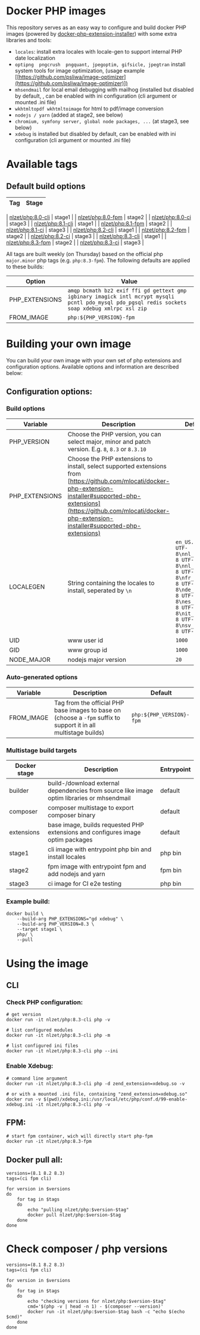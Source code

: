 # Docker PHP images
This repository serves as an easy way to configure and build docker PHP images (powered by [docker-php-extension-installer]([https://github.com/mlocati/docker-php-extension-installer](https://github.com/mlocati/docker-php-extension-installer))) with some extra libraries and tools:
* `locales`: install extra locales with locale-gen to support internal PHP date localization
* `optipng  pngcrush  pngquant, jpegoptim, gifsicle, jpegtran` install system tools for image optimization, (usage example [[https://github.com/psliwa/image-optimizer](https://github.com/psliwa/image-optimizer)])
* `mhsendmail` for local email debugging with mailhog (installed but disabled by default, , can be enabled with ini configuration (cli argument or mounted .ini file)
* `wkhtmltopdf wkhtmltoimage` for html to pdf/image conversion
* `nodejs / yarn` (added at stage2, see below)
* `chromium, symfony server, global node packages, ...` (at stage3, see below)
* `xdebug` is installed but disabled by default, can be enabled with ini configuration (cli argument or mounted .ini file)

# Available tags

## Default build options

| Tag                                                          | Stage |
|--------------------------------------------------------------|--|

| [nlzet/php:8.0-cli](https://hub.docker.com/r/nlzet/php/tags) | stage1 |
| [nlzet/php:8.0-fpm](https://hub.docker.com/r/nlzet/php/tags) | stage2 |
| [nlzet/php:8.0-ci](https://hub.docker.com/r/nlzet/php/tags)  | stage3 |
| [nlzet/php:8.1-cli](https://hub.docker.com/r/nlzet/php/tags) | stage1 |
| [nlzet/php:8.1-fpm](https://hub.docker.com/r/nlzet/php/tags) | stage2 |
| [nlzet/php:8.1-ci](https://hub.docker.com/r/nlzet/php/tags)  | stage3 |
| [nlzet/php:8.2-cli](https://hub.docker.com/r/nlzet/php/tags) | stage1 |
| [nlzet/php:8.2-fpm](https://hub.docker.com/r/nlzet/php/tags) | stage2 |
| [nlzet/php:8.2-ci](https://hub.docker.com/r/nlzet/php/tags)  | stage3 |
| [nlzet/php:8.3-cli](https://hub.docker.com/r/nlzet/php/tags) | stage1 |
| [nlzet/php:8.3-fpm](https://hub.docker.com/r/nlzet/php/tags) | stage2 |
| [nlzet/php:8.3-ci](https://hub.docker.com/r/nlzet/php/tags)  | stage3 |

All tags are built weekly (on Thursday) based on the official php `major.minor` php tags (e.g. `php:8.3-fpm`). The following defaults are applied to these builds:

| Option | Value                                                                                                                                            |
|--|--------------------------------------------------------------------------------------------------------------------------------------------------|
| PHP_EXTENSIONS | `amqp bcmath bz2 exif ffi gd gettext gmp igbinary imagick intl mcrypt mysqli pcntl pdo_mysql pdo_pgsql redis sockets soap xdebug xmlrpc xsl zip` |
| FROM_IMAGE | `php:${PHP_VERSION}-fpm`                                                                                                                         |
  
# Building your own image  

You can build your own image with your own set of php extensions and configuration options.
Available options and information are described below:

## Configuration options:  
  
### Build options

| Variable | Description                                                                                                                                                                                                                                     | Default                                                                                                                                                  | 
|--|-------------------------------------------------------------------------------------------------------------------------------------------------------------------------------------------------------------------------------------------------|----------------------------------------------------------------------------------------------------------------------------------------------------------|
|PHP_VERSION| Choose the PHP version, you can select major, minor and patch version. E.g. `8`, `8.3` or `8.3.10`                                                                                                                                              |                                                                                                                                                          |
|PHP_EXTENSIONS| Choose the PHP extensions to install, select supported extensions from [https://github.com/mlocati/docker-php-extension-installer#supported-php-extensions](https://github.com/mlocati/docker-php-extension-installer#supported-php-extensions) |                                                                                                                                                          |
|LOCALEGEN| String containing the locales to install, seperated by `\n`                                                                                                                                                                                     | `en_US.UTF-8 UTF-8\nnl_NL.UTF-8 UTF-8\nnl_BE.UTF-8 UTF-8\nfr_FR.UTF-8 UTF-8\nde_DE.UTF-8 UTF-8\nes_ES.UTF-8 UTF-8\nit_IT.UTF-8 UTF-8\nsv_SE.UTF-8 UTF-8` |
|UID| www user id                                                                                                                                                                                                                                     | `1000`                                                                                                                                                   |
|GID| www group id                                                                                                                                                                                                                                    | `1000`                                                                                                                                                   |
|NODE_MAJOR| nodejs major version                                                                                                                                                                                                                            | `20`                                                                                                                                                     |

### Auto-generated options

| Variable | Description | Default | 
|--|--|--|
|FROM_IMAGE|Tag from the official PHP base images to base on (choose a `-fpm` suffix to support it in all multistage builds) | `php:${PHP_VERSION}-fpm`|

### Multistage build targets

| Docker stage | Description | Entrypoint |
|--|--|--| 
| builder | build-/download external dependencies from source like image optim libraries or mhsendmail | default |
| composer | composer multistage to export composer binary | default |
| extensions | base image, builds requested PHP extensions and configures image optim packages | default |
| stage1 | cli image with entrypoint php bin and install locales | php bin |
| stage2 | fpm image with entrypoint fpm and add nodejs and yarn | fpm bin |
| stage3 | ci image for CI e2e testing | php bin |
  
### Example build:

    docker build \
	    --build-arg PHP_EXTENSIONS="gd xdebug" \
	    --build-arg PHP_VERSION=8.3 \
	    --target stage1 \
	    php/ \
	    --pull

# Using the image

## CLI

### Check PHP configuration:

    # get version
    docker run -it nlzet/php:8.3-cli php -v
    
    # list configured modules
    docker run -it nlzet/php:8.3-cli php -m
    
    # list configured ini files
    docker run -it nlzet/php:8.3-cli php --ini
    
### Enable Xdebug:
    
    # command line argument
    docker run -it nlzet/php:8.3-cli php -d zend_extension=xdebug.so -v
    
    # or with a mounted .ini file, containing "zend_extension=xdebug.so"
    docker run -v $(pwd)/xdebug.ini:/usr/local/etc/php/conf.d/99-enable-xdebug.ini -it nlzet/php:8.3-cli php -v
    
## FPM:
    
    # start fpm container, wich will directly start php-fpm
    docker run -it nlzet/php:8.3-fpm    

## Docker pull all:

    versions=(8.1 8.2 8.3)
    tags=(ci fpm cli)

    for version in $versions
    do
        for tag in $tags
        do
            echo "pulling nlzet/php:$version-$tag"
            docker pull nlzet/php:$version-$tag
        done
    done

# Check composer / php versions

    versions=(8.1 8.2 8.3)
    tags=(ci fpm cli)

    for version in $versions
    do
        for tag in $tags
        do
            echo "checking versions for nlzet/php:$version-$tag"
            cmd='$(php -v | head -n 1) - $(composer --version)'
            docker run -it nlzet/php:$version-$tag bash -c "echo $(echo $cmd)"
        done
    done
